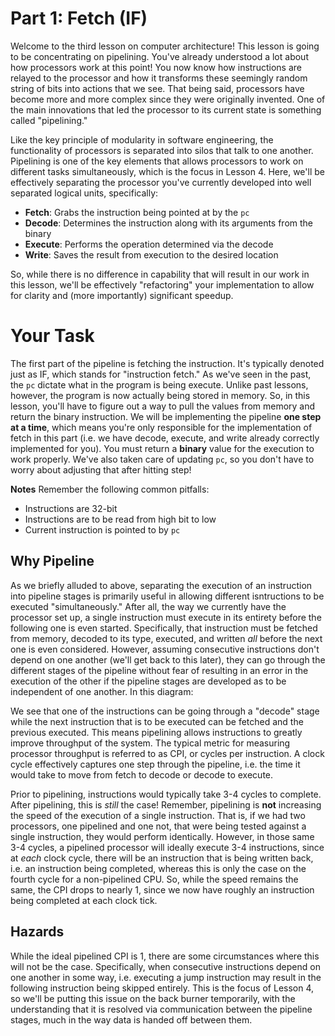 # Part 1: Fetch (IF)
Welcome to the third lesson on computer architecture! This lesson is going to be
concentrating on pipelining. You've already understood a lot about how processors
work at this point! You now know how instructions are relayed to the processor and
how it transforms these seemingly random string of bits into actions that we see.
That being said, processors have become more and more complex since they were
originally invented. One of the main innovations that led the processor to its
current state is something called "pipelining."

Like the key principle of modularity in software engineering, the functionality of
processors is separated into silos that talk to one another. Pipelining is one of the
key elements that allows processors to work on different tasks simultaneously, which
is the focus in Lesson 4. Here, we'll be effectively separating the processor you've
currently developed into well separated logical units, specifically:

- **Fetch**: Grabs the instruction being pointed at by the `pc`
- **Decode**: Determines the instruction along with its arguments from the binary
- **Execute**: Performs the operation determined via the decode
- **Write**: Saves the result from execution to the desired location

So, while there is no difference in capability that will result in our work in this lesson,
we'll be effectively "refactoring" your implementation to allow for clarity and (more 
importantly) significant speedup.

# Your Task
The first part of the pipeline is fetching the instruction. It's typically denoted just as
IF, which stands for "instruction fetch." As we've seen in the past,
the `pc` dictate what in the program is being execute. Unlike past lessons, however,
the program is now actually being stored in memory. So, in this lesson, you'll have to
figure out a way to pull the values from memory and return the binary instruction. We
will be implementing the pipeline **one step at a time**, which means you're only
responsible for the implementation of fetch in this part (i.e. we have decode, execute, and
write already correctly implemented for you). You must return a **binary** value for the
execution to work properly. We've also taken care of updating `pc`, so you don't have to
worry about adjusting that after hitting step!

**Notes** Remember the following common pitfalls:

- Instructions are 32-bit
- Instructions are to be read from high bit to low
- Current instruction is pointed to by `pc`

## Why Pipeline
As we briefly alluded to above, separating the execution of an instruction into pipeline stages is primarily useful in allowing different isntructions to be executed "simultaneously." After all, the way we currently have the processor set up, a single instruction must execute in its entirety before the following one is even started. Specifically, that instruction must be fetched from memory, decoded to its type, executed, and written *all* before the next one is even considered. However, assuming consecutive instructions don't depend on one another (we'll get back to this later), they can go through the different stages of the pipeline without fear of resulting in an error in the execution of the other if the pipeline stages are developed as to be independent of one another. In this diagram:

[](https://upload.wikimedia.org/wikipedia/commons/c/cb/Pipeline%2C_4_stage.svg)

We see that one of the instructions can be going through a "decode" stage while the next instruction that is to be executed can be fetched and the previous executed. This means pipelining allows instructions to greatly improve throughput of the system. The typical metric for measuring processor throughput is referred to as CPI, or cycles per instruction. A clock cycle effectively captures one step through the pipeline, i.e. the time it would take to move from fetch to decode or decode to execute. 

Prior to pipelining, instructions would typically take 3-4 cycles to complete. After pipelining, this is *still* the case! Remember, pipelining is **not** increasing the speed of the execution of a single instruction. That is, if we had two processors, one pipelined and one not, that were being tested against a single instruction, they would perform identically. However, in those same 3-4 cycles, a pipelined processor will ideally execute 3-4 instructions, since at *each* clock cycle, there will be an instruction that is being written back, i.e. an instruction being completed, whereas this is only the case on the fourth cycle for a non-pipelined CPU. So, while the speed remains the same, the CPI drops to nearly 1, since we now have roughly an instruction being completed at each clock tick.

## Hazards
While the ideal pipelined CPI is 1, there are some circumstances where this will not be the case. Specifically, when consecutive instructions depend on one another in some way, i.e. executing a jump instruction may result in the following instruction being skipped entirely. This is the focus of Lesson 4, so we'll be putting this issue on the back burner temporarily, with the understanding that it is resolved via communication between the pipeline stages, much in the way data is handed off between them.
